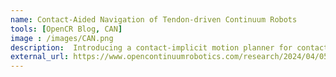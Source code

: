 ```yaml
---
name: Contact-Aided Navigation of Tendon-driven Continuum Robots 
tools: [OpenCR Blog, CAN]
image : /images/CAN.png
description:  Introducing a contact-implicit motion planner for contact-aided navigation of TDCRs
external_url: https://www.opencontinuumrobotics.com/research/2024/04/05/tdcr-can.html
---
```

